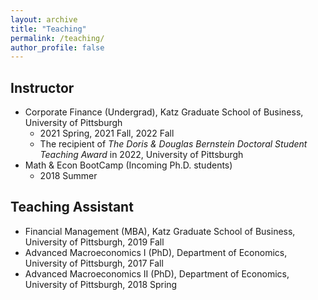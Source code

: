 ```yaml
---
layout: archive
title: "Teaching"
permalink: /teaching/
author_profile: false
---
```


## Instructor
- Corporate Finance (Undergrad), Katz Graduate School of Business, University of Pittsburgh
	- 2021 Spring, 2021 Fall, 2022 Fall
	- The recipient of *The Doris & Douglas Bernstein Doctoral Student Teaching Award* in 2022, University of Pittsburgh 
- Math & Econ BootCamp (Incoming Ph.D. students)
	- 2018 Summer

## Teaching Assistant
- Financial Management (MBA), Katz Graduate School of Business, University of Pittsburgh, 2019 Fall
- Advanced Macroeconomics I (PhD), Department of Economics, University of Pittsburgh, 2017 Fall
- Advanced Macroeconomics II (PhD), Department of Economics, University of Pittsburgh, 2018 Spring

